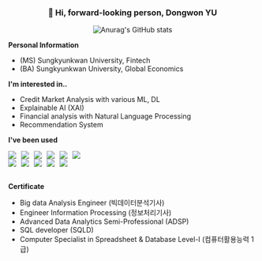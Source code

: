 <div align=center>
  
### 👋 Hi, forward-looking person, Dongwon YU


  
![Anurag's GitHub stats](https://github-readme-stats.vercel.app/api?username=liveleisurely&show_icons=true&theme=transparent)
  
</div>

**Personal Information**
  + (MS) Sungkyunkwan University, Fintech 
  + (BA) Sungkyunkwan University, Global Economics 

**I'm interested in..**
  + Credit Market Analysis with various ML, DL
  + Explainable AI (XAI)
  + Financial analysis with Natural Language Processing
  + Recommendation System

<!-- **Working Expriences**
  + (Past) Recruiting Researcher (Intern), Service Planning Team of Saramin HR
  + (Past) Personnel manager, HR team of GreenCross -->

**I've been used**

<div style="display: flex; gap: 10px;">
    <img src="https://img.shields.io/badge/Python-3776AB?style=for-the-badge&logo=Python&logoColor=white"/> 
    <img src="https://img.shields.io/badge/R-276DC3?style=for-the-badge&logo=R&logoColor=white"/> 
    <img src="https://img.shields.io/badge/SAS-276DC3?style=for-the-badge&logo=Tensorflow&logoColor=white"/> 
    <img src="https://img.shields.io/badge/MySQL-276DC3?style=for-the-badge&logo=MySQL&logoColor=white"/> 
    <img src="https://img.shields.io/badge/Tensorflow-FF6F00?style=for-the-badge&logo=Tensorflow&logoColor=white"/> 
    <img src="https://img.shields.io/badge/Pytorch-FF6F00?style=for-the-badge&logo=Pytorch&logoColor=white"/> 
</div>
<div style="display: flex; gap: 10px;">
    <img src="https://img.shields.io/badge/MSOFFICE-D83B01?style=for-the-badge&logo=MSOFFICE&logoColor=white"/> 
    <img src="https://img.shields.io/badge/Notion-000000?style=for-the-badge&logo=Notion&logoColor=white"/> 
    <img src="https://img.shields.io/badge/Slack-000000?style=for-the-badge&logo=Slack&logoColor=white"/>
    <img src="https://img.shields.io/badge/Confluence-000000?style=for-the-badge&logo=Slack&logoColor=white"/>
   <img src="https://img.shields.io/badge/JIRA-000000?style=for-the-badge&logo=Slack&logoColor=white"/>
</div>
<br>

**Certificate**
  + Big data Analysis Engineer (빅데이터분석기사)
  + Engineer Information Processing (정보처리기사)
  + Advanced Data Analytics Semi-Professional (ADSP)
  + SQL developer (SQLD)
  + Computer Specialist in Spreadsheet & Database Level-I (컴퓨터활용능력 1급)


<!--
**liveleisurely/liveleisurely** is a ✨ _special_ ✨ repository because its `README.md` (this file) appears on your GitHub profile.

Here are some ideas to get you started:

- 🔭 I’m currently working on ...
- 🌱 I’m currently learning ...
- 👯 I’m looking to collaborate on ...
- 🤔 I’m looking for help with ...
- 💬 Ask me about ...
- 📫 How to reach me: ...
- 😄 Pronouns: ...
- ⚡ Fun fact: ...
-->
